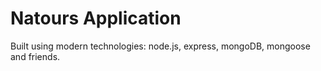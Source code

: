 # Natours Application

Built using modern technologies: node.js, express, mongoDB, mongoose and friends.

